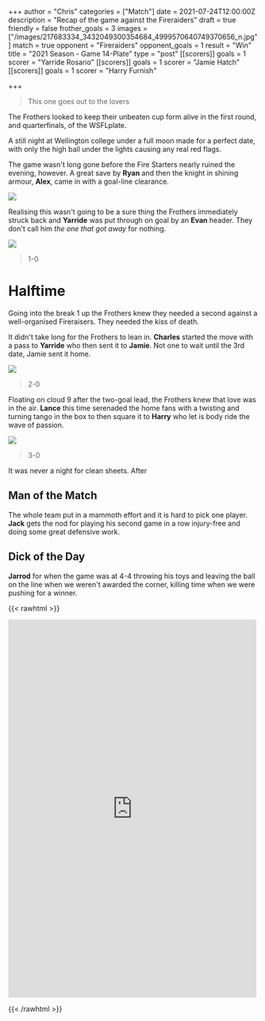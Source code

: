 +++
author = "Chris"
categories = ["Match"]
date = 2021-07-24T12:00:00Z
description = "Recap of the game against the Fireraiders"
draft = true
friendly = false
frother_goals = 3
images = ["/images/217683334_3432049300354684_4999570640749370656_n.jpg"]
match = true
opponent = "Fireraiders"
opponent_goals = 1
result = "Win"
title = "2021 Season - Game 14-Plate"
type = "post"
[[scorers]]
goals = 1
scorer = "Yarride Rosario"
[[scorers]]
goals = 1
scorer = "Jamie Hatch"
[[scorers]]
goals = 1
scorer = "Harry Furnish"

+++
> This one goes out to the lovers

The Frothers looked to keep their unbeaten cup form alive in the first round, and quarterfinals, of the WSFLplate.

A still night at Wellington college under a full moon made for a perfect date, with only the high ball under the lights causing any real red flags.

The game wasn't long gone before the Fire Starters nearly ruined the evening, however. A great save by **Ryan** and then the knight in shining armour, **Alex**, came in with a goal-line clearance.

![](/images/224334702_3432049740354640_3553671481389341508_n.jpg)

Realising this wasn't going to be a sure thing the Frothers immediately struck back and **Yarride** was put through on goal by an **Evan** header. They don't call him _the one that got away_ for nothing.

![](/images/221905301_3432049023688045_6489422378618635866_n.jpg)

> 1-0

# Halftime

Going into the break 1 up the Frothers knew they needed a second against a well-organised Fireraisers. They needed the kiss of death.

It didn't take long for the Frothers to lean in. **Charles** started the move with a pass to **Yarride** who then sent it to **Jamie**. Not one to wait until the 3rd date, Jamie sent it home.

![](/images/217693333_3432049900354624_7767114642499689677_n.jpg)

> 2-0

Floating on cloud 9 after the two-goal lead, the Frothers knew that love was in the air. **Lance** this time serenaded the home fans with a twisting and turning tango in the box to then square it to **Harry** who let is body ride the wave of passion.

![](/images/219705171_3432049533687994_7417058065249744044_n.jpg)

> 3-0

It was never a night for clean sheets. After 

## Man of the Match

The whole team put in a mammoth effort and it is hard to pick one player. **Jack** gets the nod for playing his second game in a row injury-free and doing some great defensive work.

## Dick of the Day

**Jarrod** for when the game was at 4-4 throwing his toys and leaving the ball on the line when we weren't awarded the corner, killing time when we were pushing for a winner.

{{< rawhtml >}} <div class="row"><iframe src="https://www.facebook.com/plugins/post.php?href=https%3A%2F%2Fwww.facebook.com%2FNZSundayFootball%2Fposts%2F3432050170354597&show_text=true&width=500" width="500" height="761" style="border:none;overflow:hidden" scrolling="no" frameborder="0" allowfullscreen="true" allow="autoplay; clipboard-write; encrypted-media; picture-in-picture; web-share"></iframe> </div>

{{< /rawhtml >}}